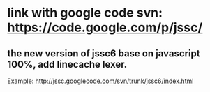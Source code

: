 link with google code svn: https://code.google.com/p/jssc/
===
the new version of jssc6 base on javascript 100%, add linecache lexer.
---

Example: http://jssc.googlecode.com/svn/trunk/jssc6/index.html